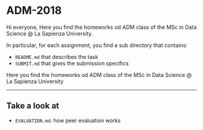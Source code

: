 # ADM-2018 

Hi everyone,
Here you find the homeworks od ADM class of the MSc in Data Science @ La Sapienza University. 

In particular, for each assignment, you find a sub directory that contains:

- `README.md` that describes the task
- `SUBMIT.md` that gives the submission specifics


Here you find the homeworks od ADM class of the MSc in Data Science @ La Sapienza University

____

## Take a look at
- `EVALUATION.md`: how peer evaluation works
